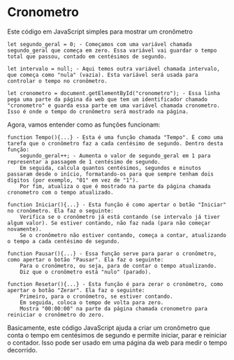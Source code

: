 # Cronometro


Este código em JavaScript simples para mostrar um cronômetro

    let segundo_geral = 0; - Começamos com uma variável chamada segundo_geral que começa em zero. Essa variável vai guardar o tempo total que passou, contado em centésimos de segundo.

    let intervalo = null; - Aqui temos outra variável chamada intervalo, que começa como "nula" (vazia). Esta variável será usada para controlar o tempo no cronômetro.

    let cronometro = document.getElementById("cronometro"); - Essa linha pega uma parte da página da web que tem um identificador chamado "cronometro" e guarda essa parte em uma variável chamada cronometro. Isso é onde o tempo do cronômetro será mostrado na página.

Agora, vamos entender como as funções funcionam:

    function Tempo(){...} - Esta é uma função chamada "Tempo". É como uma tarefa que o cronômetro faz a cada centésimo de segundo. Dentro desta função:
        segundo_geral++; - Aumenta o valor de segundo_geral em 1 para representar a passagem de 1 centésimo de segundo.
        Em seguida, calcula quantos centésimos, segundos e minutos passaram desde o início, formatando-os para que sempre tenham dois dígitos (por exemplo, "01" em vez de "1").
        Por fim, atualiza o que é mostrado na parte da página chamada cronometro com o tempo atualizado.

    function Iniciar(){...} - Esta função é como apertar o botão "Iniciar" no cronômetro. Ela faz o seguinte:
        Verifica se o cronômetro já está contando (se intervalo já tiver algum valor). Se estiver contando, não faz nada (para não começar novamente).
        Se o cronômetro não estiver contando, começa a contar, atualizando o tempo a cada centésimo de segundo.

    function Pausar(){...} - Essa função serve para parar o cronômetro, como apertar o botão "Pausar". Ela faz o seguinte:
        Para o cronômetro, ou seja, para de contar o tempo atualizando.
        Diz que o cronômetro está "nulo" (parado).

    function Resetar(){...} - Esta função é para zerar o cronômetro, como apertar o botão "Zerar". Ela faz o seguinte:
        Primeiro, para o cronômetro, se estiver contando.
        Em seguida, coloca o tempo de volta para zero.
        Mostra "00:00:00" na parte da página chamada cronometro para reiniciar o cronômetro do zero.

Basicamente, este código JavaScript ajuda a criar um cronômetro que conta o tempo em centésimos de segundo e permite iniciar, parar e reiniciar o contador. Isso pode ser usado em uma página da web para medir o tempo decorrido.
